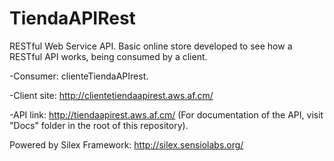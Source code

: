 TiendaAPIRest
=============

RESTful Web Service API. Basic online store developed to see how a RESTful API works, being consumed by a client.

-Consumer: clienteTiendaAPIrest.

-Client site: http://clientetiendaapirest.aws.af.cm/

-API link: http://tiendaapirest.aws.af.cm/ (For documentation of the API, visit "Docs" folder in the root of this repository).

Powered by Silex Framework: http://silex.sensiolabs.org/
